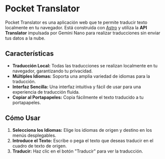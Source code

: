 # Pocket Translator

Pocket Translator es una aplicación web que te permite traducir texto localmente en tu navegador. Está construida con [Astro](https://astro.build/) y utiliza la **API Translator** impulsada por Gemini Nano para realizar traducciones sin enviar tus datos a la nube.

## Características

- **Traducción Local:** Todas las traducciones se realizan localmente en tu navegador, garantizando tu privacidad.
- **Múltiples Idiomas:** Soporta una amplia variedad de idiomas para la traducción.
- **Interfaz Sencilla:** Una interfaz intuitiva y fácil de usar para una experiencia de traducción fluida.
- **Copiar al Portapapeles:** Copia fácilmente el texto traducido a tu portapapeles.

## Cómo Usar

1. **Selecciona los Idiomas:** Elige los idiomas de origen y destino en los menús desplegables.
2. **Introduce el Texto:** Escribe o pega el texto que deseas traducir en el cuadro de texto de origen.
3. **Traducir:** Haz clic en el botón "Traducir" para ver la traducción.